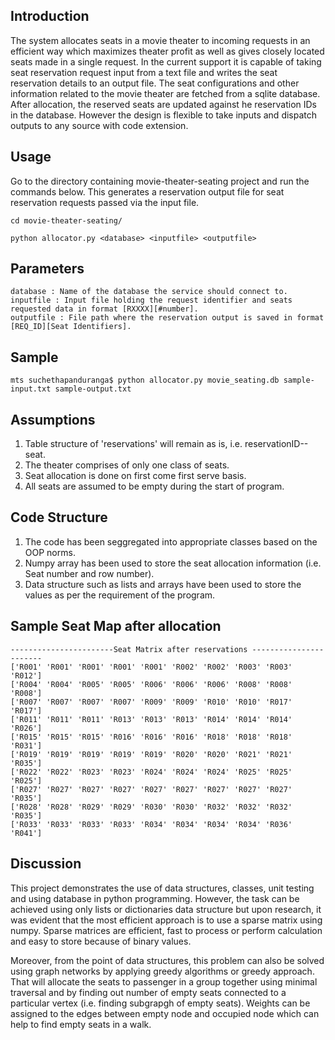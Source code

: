 
## Introduction 

The system allocates seats in a movie theater to incoming requests in an efficient way which maximizes theater profit as well as gives closely located seats made in a single request. 
In the current support it is capable of taking seat reservation request input from a text file and writes the seat reservation details to an output file. The seat configurations and other information related to the movie theater are fetched from a sqlite database. 
After allocation, the reserved seats are updated against he reservation IDs in the database. However the design is flexible to take inputs and dispatch outputs to any source with code extension.

## Usage 

Go to the directory containing movie-theater-seating project and run the commands below. 
This generates a reservation output file for seat reservation requests passed via the input file.

```
cd movie-theater-seating/ 
```

```
python allocator.py <database> <inputfile> <outputfile>
```

## Parameters 

```
database : Name of the database the service should connect to.
inputfile : Input file holding the request identifier and seats requested data in format [RXXXX][#number].
outputfile : File path where the reservation output is saved in format [REQ_ID][Seat Identifiers].
```

## Sample 

```
mts suchethapanduranga$ python allocator.py movie_seating.db sample-input.txt sample-output.txt
```

## Assumptions

1. Table structure of 'reservations' will remain as is, i.e. reservationID--seat. 
2. The theater comprises of only one class of seats. 
3. Seat allocation is done on first come first serve basis. 
4. All seats are assumed to be empty during the start of program.

## Code Structure 

1. The code has been seggregated into appropriate classes based on the OOP norms.
2. Numpy array has been used to store the seat allocation information (i.e. Seat number and row number).
3. Data structure such as lists and arrays have been used to store the values as per the requirement of the program.

## Sample Seat Map after allocation

```
-----------------------Seat Matrix after reservations -----------------------
['R001' 'R001' 'R001' 'R001' 'R001' 'R002' 'R002' 'R003' 'R003' 'R012']
['R004' 'R004' 'R005' 'R005' 'R006' 'R006' 'R006' 'R008' 'R008' 'R008']
['R007' 'R007' 'R007' 'R007' 'R009' 'R009' 'R010' 'R010' 'R017' 'R017']
['R011' 'R011' 'R011' 'R013' 'R013' 'R013' 'R014' 'R014' 'R014' 'R026']
['R015' 'R015' 'R015' 'R016' 'R016' 'R016' 'R018' 'R018' 'R018' 'R031']
['R019' 'R019' 'R019' 'R019' 'R019' 'R020' 'R020' 'R021' 'R021' 'R035']
['R022' 'R022' 'R023' 'R023' 'R024' 'R024' 'R024' 'R025' 'R025' 'R025']
['R027' 'R027' 'R027' 'R027' 'R027' 'R027' 'R027' 'R027' 'R027' 'R035']
['R028' 'R028' 'R029' 'R029' 'R030' 'R030' 'R032' 'R032' 'R032' 'R035']
['R033' 'R033' 'R033' 'R033' 'R034' 'R034' 'R034' 'R034' 'R036' 'R041']
```

## Discussion

This project demonstrates the use of data structures, classes, unit testing and using database in python programming. 
However, the task can be achieved using only lists or dictionaries data structure 
but upon research, it was evident that the most efficient approach is to use a sparse matrix using numpy. 
Sparse matrices are efficient, fast to process or perform calculation and easy to store because of binary values.

Moreover, from the point of data structures, this problem can also be solved using graph networks by applying greedy algorithms or greedy approach. 
That will allocate the seats to passenger in a group together using minimal traversal and by finding out number of empty seats connected to a particular vertex (i.e. finding subgrapgh of empty seats). 
Weights can be assigned to the edges between empty node and occupied node which can help to find empty seats in a walk. 
